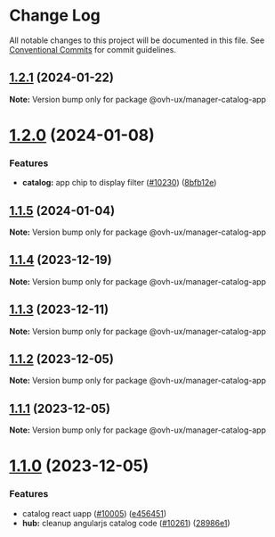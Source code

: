 # Change Log

All notable changes to this project will be documented in this file.
See [Conventional Commits](https://conventionalcommits.org) for commit guidelines.

## [1.2.1](https://github.com/ovh/manager/compare/@ovh-ux/manager-catalog-app@1.2.0...@ovh-ux/manager-catalog-app@1.2.1) (2024-01-22)

**Note:** Version bump only for package @ovh-ux/manager-catalog-app





# [1.2.0](https://github.com/ovh/manager/compare/@ovh-ux/manager-catalog-app@1.1.5...@ovh-ux/manager-catalog-app@1.2.0) (2024-01-08)


### Features

* **catalog:** app chip to display filter ([#10230](https://github.com/ovh/manager/issues/10230)) ([8bfb12e](https://github.com/ovh/manager/commit/8bfb12ea3e9f3f7fdc4e0a96d090582a4ef537a4))





## [1.1.5](https://github.com/ovh/manager/compare/@ovh-ux/manager-catalog-app@1.1.4...@ovh-ux/manager-catalog-app@1.1.5) (2024-01-04)

**Note:** Version bump only for package @ovh-ux/manager-catalog-app





## [1.1.4](https://github.com/ovh/manager/compare/@ovh-ux/manager-catalog-app@1.1.3...@ovh-ux/manager-catalog-app@1.1.4) (2023-12-19)

**Note:** Version bump only for package @ovh-ux/manager-catalog-app





## [1.1.3](https://github.com/ovh/manager/compare/@ovh-ux/manager-catalog-app@1.1.2...@ovh-ux/manager-catalog-app@1.1.3) (2023-12-11)

**Note:** Version bump only for package @ovh-ux/manager-catalog-app





## [1.1.2](https://github.com/ovh/manager/compare/@ovh-ux/manager-catalog-app@1.1.1...@ovh-ux/manager-catalog-app@1.1.2) (2023-12-05)

**Note:** Version bump only for package @ovh-ux/manager-catalog-app





## [1.1.1](https://github.com/ovh/manager/compare/@ovh-ux/manager-catalog-app@1.1.0...@ovh-ux/manager-catalog-app@1.1.1) (2023-12-05)

**Note:** Version bump only for package @ovh-ux/manager-catalog-app





# [1.1.0](https://github.com/ovh/manager/compare/@ovh-ux/manager-catalog-app@1.0.0...@ovh-ux/manager-catalog-app@1.1.0) (2023-12-05)


### Features

* catalog react uapp ([#10005](https://github.com/ovh/manager/issues/10005)) ([e456451](https://github.com/ovh/manager/commit/e45645174e0a6e0834d06c3c23c535ff374dceba))
* **hub:** cleanup angularjs catalog code ([#10261](https://github.com/ovh/manager/issues/10261)) ([28986e1](https://github.com/ovh/manager/commit/28986e1addb6bab96f056dc1068849dba059bf21))
